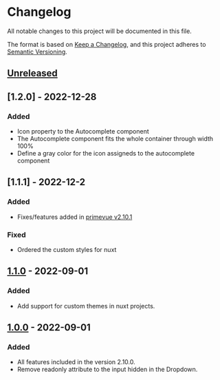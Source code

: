 # Changelog
All notable changes to this project will be documented in this file.

The format is based on [Keep a Changelog](https://keepachangelog.com/en/1.0.0/),
and this project adheres to [Semantic Versioning](https://semver.org/spec/v2.0.0.html).

## [Unreleased]
## [1.2.0] - 2022-12-28
### Added

- Icon property to the Autocomplete component
- The Autocomplete component fits the whole container through width 100%
- Define a gray color for the icon assigneds to the autocomplete component

## [1.1.1] - 2022-12-2
### Added

- Fixes/features added in [primevue v2.10.1](https://github.com/primefaces/primevue/blob/master/CHANGELOG.md#2101-2022-11-18)

### Fixed

- Ordered the custom styles for nuxt

## [1.1.0] - 2022-09-01
### Added

- Add support for custom themes in nuxt projects.

## [1.0.0] - 2022-09-01
### Added

- All features included in the version 2.10.0.
- Remove readonly attribute to the input hidden in the Dropdown.

[Unreleased]: https://github.com/olivierlacan/keep-a-changelog/compare/v1.0.0...HEAD
[1.1.0]: https://github.com/curbsidesos/primevue/compare/v1.0.0...v1.1.0
[1.0.0]: https://github.com/curbsidesos/primevue/releases/tag/1.0.0
